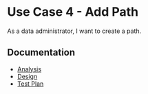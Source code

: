 # Use Case 4 - Add Path #

As a data administrator, I want to create a path.

## Documentation

* [Analysis](AddPath-ANALYSIS.md)
* [Design](AddPath-DESIGN.md)
* [Test Plan](AddPath-TESTPLAN.md)